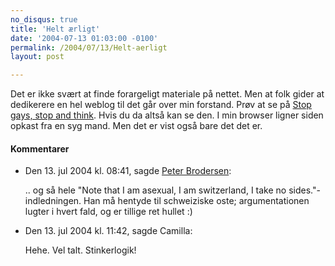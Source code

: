 ```yaml
---
no_disqus: true
title: 'Helt ærligt'
date: '2004-07-13 01:03:00 -0100'
permalink: /2004/07/13/Helt-aerligt
layout: post

---
```

Det er ikke svært at finde forargeligt materiale på nettet. Men at folk gider at dedikerere en hel weblog til det går over min forstand. Prøv at se på [Stop gays, stop and think](http://stopgays.blogspot.com/). Hvis du da altså kan se den. I min browser ligner siden opkast fra en syg mand. Men det er vist også bare det det er.
<div class="vintage-comments">
<h4>Kommentarer </h4>
<ul class="vintage-comments-list"><li>
<p class="comment-meta">Den <time datetime="2004-07-13T20:41:55+02:00">13. jul 2004 kl.  08:41</time>, sagde <a href="http://pe.ter.dk/">Peter Brodersen</a>:</p>
<p>.. og så hele "Note that I am asexual, I am switzerland, I take no sides."-indledningen. Han må hentyde til schweiziske oste; argumentationen lugter i hvert fald, og er tillige ret hullet :)</p>
</li>

<li>
<p class="comment-meta">Den <time datetime="2004-07-13T23:42:41+02:00">13. jul 2004 kl.  11:42</time>, sagde Camilla:</p>
<p>Hehe. Vel talt. Stinkerlogik!</p>
</li>
</ul>
</div>
